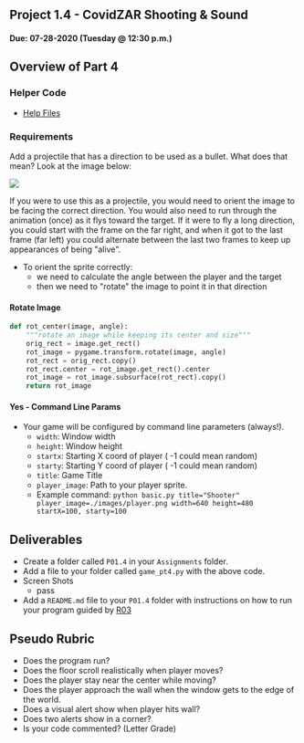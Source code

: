 ## Project 1.4 - CovidZAR Shooting & Sound
#### Due: 07-28-2020 (Tuesday @ 12:30 p.m.)

## Overview of Part 4

### Helper Code

- [Help Files](../../Resources/RP01/P01.4/README.md)

### Requirements

Add a projectile that has a direction to be used as a bullet. What does that mean? Look at the image below:

<img src="https://cs.msutexas.edu/~griffin/zcloud/zcloud-files/bullets_directed.png">

If you were to use this as a projectile, you would need to orient the image to be facing the correct direction. You would also need to run through the animation (once) as it flys toward the target. If it were to fly a long direction, you could start with the frame on the far right, and when it got to the last frame (far left) you could alternate between the last two frames to keep up appearances of being "alive".

- To orient the sprite correctly:
  - we need to calculate the angle between the player and the target
  - then we need to "rotate" the image to point it in that direction

#### Rotate Image

```python
def rot_center(image, angle):
    """rotate an image while keeping its center and size"""
    orig_rect = image.get_rect()
    rot_image = pygame.transform.rotate(image, angle)
    rot_rect = orig_rect.copy()
    rot_rect.center = rot_image.get_rect().center
    rot_image = rot_image.subsurface(rot_rect).copy()
    return rot_image
```

#### Yes - Command Line Params

- Your game will be configured by command line parameters (always!).
  - `width`: Window width
  - `height`: Window height
  - `startx`: Starting X coord of player ( -1 could mean random)
  - `starty`: Starting Y coord of player ( -1 could mean random)
  - `title`: Game Title
  - `player_image`: Path to your player sprite.
  - Example command: `python basic.py title="Shooter" player_image=./images/player.png width=640 height=480 startX=100, starty=100`


## Deliverables

- Create a folder called `P01.4` in your `Assignments` folder.
- Add a file to your folder called `game_pt4.py` with the above code.
- Screen Shots
  - pass
- Add a `README.md` file to your `P01.4` folder with instructions on how to run your program guided by [R03](../../Resources/R03/README.md)


## Pseudo Rubric

- Does the program run?
- Does the floor scroll realistically when player moves?
- Does the player stay near the center while moving?
- Does the player approach the wall when the window gets to the edge of the world.
- Does a visual alert show when player hits wall?
- Does two alerts show in a corner?
- Is your code commented? (Letter Grade)


